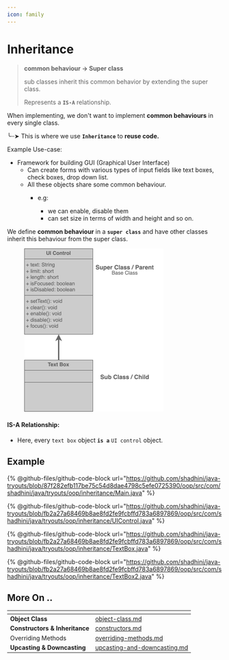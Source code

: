 ```yaml
---
icon: family
---
```


# Inheritance

> **common behaviour -> Super class**
>
> sub classes inherit this common behavior by extending the super class.
>
> Represents a **`IS-A`** relationship.

When implementing, we don't want to implement **common behaviours** in every single class.&#x20;

╰┈➤ This is where we use **`Inheritance`** to **reuse code.**

&#x20;       Example Use-case:&#x20;

* Framework for building GUI (Graphical User Interface)
  * Can create forms with various types of input fields like text boxes, check boxes, drop down list.
  * All these objects share some common behaviour.
    *   e.g:&#x20;

        * we can enable, disable them
        * can set size in terms of width and height and so on.



We define **common behaviour** in a **`super class`** and have other classes inherit this behaviour from the super class.

<figure><img src="../../.gitbook/assets/java-inheritance.png" alt="" width="326"><figcaption></figcaption></figure>

#### IS-A Relationship:

* Here, every `text box` object **`is a`** `UI control` object.



## Example&#x20;

{% @github-files/github-code-block url="https://github.com/shadhini/java-tryouts/blob/87f282efb117be75c54d8dae4798c5efe0725390/oop/src/com/shadhini/java/tryouts/oop/inheritance/Main.java" %}

{% @github-files/github-code-block url="https://github.com/shadhini/java-tryouts/blob/fb2a27a68469b8ae8fd2fe9fcbffd783a6897869/oop/src/com/shadhini/java/tryouts/oop/inheritance/UIControl.java" %}

{% @github-files/github-code-block url="https://github.com/shadhini/java-tryouts/blob/fb2a27a68469b8ae8fd2fe9fcbffd783a6897869/oop/src/com/shadhini/java/tryouts/oop/inheritance/TextBox.java" %}

{% @github-files/github-code-block url="https://github.com/shadhini/java-tryouts/blob/fb2a27a68469b8ae8fd2fe9fcbffd783a6897869/oop/src/com/shadhini/java/tryouts/oop/inheritance/TextBox2.java" %}



## More On ..

<table data-view="cards"><thead><tr><th></th><th data-hidden data-card-target data-type="content-ref"></th></tr></thead><tbody><tr><td><strong>Object Class</strong></td><td><a href="object-class.md">object-class.md</a></td></tr><tr><td><strong>Constructors &#x26; Inheritance</strong></td><td><a href="constructors.md">constructors.md</a></td></tr><tr><td>Overriding Methods</td><td><a href="overriding-methods.md">overriding-methods.md</a></td></tr><tr><td><strong>Upcasting &#x26; Downcasting</strong></td><td><a href="upcasting-and-downcasting.md">upcasting-and-downcasting.md</a></td></tr></tbody></table>

